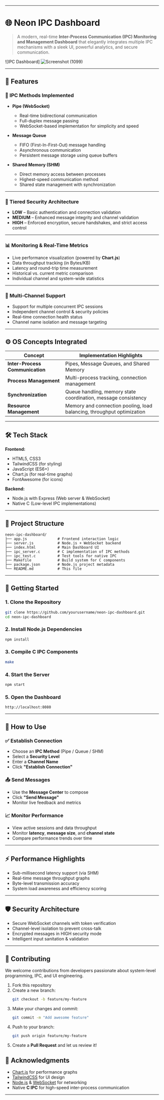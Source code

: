 
---

# 🌐 Neon IPC Dashboard

> A modern, real-time **Inter-Process Communication (IPC) Monitoring and Management Dashboard** that elegantly integrates multiple IPC mechanisms with a sleek UI, powerful analytics, and secure communication.

![IPC Dashboard]
![Screenshot (1099)](https://github.com/user-attachments/assets/2daa0836-dedc-493b-bf8f-f6eca442d421)


---

## 🚀 Features

### 🔗 IPC Methods Implemented

- **Pipe (WebSocket)**
  - Real-time bidirectional communication
  - Full-duplex message passing
  - WebSocket-based implementation for simplicity and speed

- **Message Queue**
  - FIFO (First-In-First-Out) message handling
  - Asynchronous communication
  - Persistent message storage using queue buffers

- **Shared Memory (SHM)**
  - Direct memory access between processes
  - Highest-speed communication method
  - Shared state management with synchronization

---

### 🔐 Tiered Security Architecture

- **LOW** – Basic authentication and connection validation
- **MEDIUM** – Enhanced message integrity and channel validation
- **HIGH** – Enforced encryption, secure handshakes, and strict access control

---

### 📊 Monitoring & Real-Time Metrics

- Live performance visualization (powered by **Chart.js**)
- Data throughput tracking (in Bytes/KB)
- Latency and round-trip time measurement
- Historical vs. current metric comparison
- Individual channel and system-wide statistics

---

### 🔌 Multi-Channel Support

- Support for multiple concurrent IPC sessions
- Independent channel control & security policies
- Real-time connection health status
- Channel name isolation and message targeting

---

## ⚙️ OS Concepts Integrated

| Concept              | Implementation Highlights                                     |
|----------------------|---------------------------------------------------------------|
| **Inter-Process Communication** | Pipes, Message Queues, and Shared Memory                              |
| **Process Management**           | Multi-process tracking, connection management                        |
| **Synchronization**             | Queue handling, memory state coordination, message consistency       |
| **Resource Management**         | Memory and connection pooling, load balancing, throughput optimization |

---

## 🛠️ Tech Stack

**Frontend:**
- HTML5, CSS3
- TailwindCSS (for styling)
- JavaScript (ES6+)
- Chart.js (for real-time graphs)
- FontAwesome (for icons)

**Backend:**
- Node.js with Express (Web server & WebSocket)
- Native C (Low-level IPC implementations)

---

## 📁 Project Structure

```
neon-ipc-dashboard/
├── app.js              # Frontend interaction logic
├── server.js           # Node.js + WebSocket backend
├── index.html          # Main Dashboard UI
├── ipc_server.c        # C implementation of IPC methods
├── ipc_test.c          # Test tools for native IPC
├── Makefile            # Build system for C components
├── package.json        # Node.js project metadata
└── README.md           # This file
```

---

## 🔧 Getting Started

### 1. Clone the Repository
```bash
git clone https://github.com/yourusername/neon-ipc-dashboard.git
cd neon-ipc-dashboard
```

### 2. Install Node.js Dependencies
```bash
npm install
```

### 3. Compile C IPC Components
```bash
make
```

### 4. Start the Server
```bash
npm start
```

### 5. Open the Dashboard
```
http://localhost:8080
```

---

## 🧪 How to Use

### ✅ Establish Connection
- Choose an **IPC Method** (Pipe / Queue / SHM)
- Select a **Security Level**
- Enter a **Channel Name**
- Click **"Establish Connection"**

### 📤 Send Messages
- Use the **Message Center** to compose
- Click **"Send Message"**
- Monitor live feedback and metrics

### 📈 Monitor Performance
- View active sessions and data throughput
- Monitor **latency**, **message size**, and **channel state**
- Compare performance trends over time

---

## ⚡ Performance Highlights

- Sub-millisecond latency support (via SHM)
- Real-time message throughput graphs
- Byte-level transmission accuracy
- System load awareness and efficiency scoring

---

## 🛡️ Security Architecture

- Secure WebSocket channels with token verification
- Channel-level isolation to prevent cross-talk
- Encrypted messages in HIGH security mode
- Intelligent input sanitation & validation

---

## 🤝 Contributing

We welcome contributions from developers passionate about system-level programming, IPC, and UI engineering.

1. Fork this repository  
2. Create a new branch:
   ```bash
   git checkout -b feature/my-feature
   ```
3. Make your changes and commit:
   ```bash
   git commit -m "Add awesome feature"
   ```
4. Push to your branch:
   ```bash
   git push origin feature/my-feature
   ```
5. Create a **Pull Request** and let us review it!


## 🙌 Acknowledgments

- [Chart.js](https://www.chartjs.org/) for performance graphs  
- [TailwindCSS](https://tailwindcss.com/) for UI design  
- [Node.js](https://nodejs.org/) & [WebSocket](https://developer.mozilla.org/en-US/docs/Web/API/WebSockets_API) for networking  
- Native **C IPC** for high-speed inter-process communication  

---
